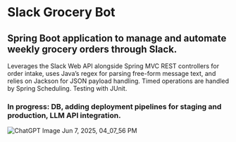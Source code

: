 # Slack Grocery Bot
## Spring Boot application to manage and automate weekly grocery orders through Slack.
Leverages the Slack Web API alongside Spring MVC
REST controllers for order intake, uses Java’s regex for
parsing free-form message text, and relies on Jackson
for JSON payload handling. Timed operations are
handled by Spring Scheduling. Testing with JUnit.
### In progress: DB, adding deployment pipelines for staging and production, LLM API integration.
![ChatGPT Image Jun 7, 2025, 04_07_56 PM](https://github.com/user-attachments/assets/5dfc79ac-717e-4174-8422-bd1ce7544715)
